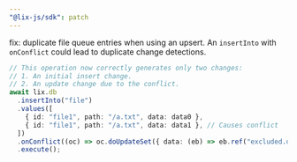 ```yaml
---
"@lix-js/sdk": patch
---
```


fix: duplicate file queue entries when using an upsert. An `insertInto` with `onConflict` could lead to duplicate change detections.

```typescript
// This operation now correctly generates only two changes:
// 1. An initial insert change.
// 2. An update change due to the conflict.
await lix.db
  .insertInto("file")
  .values([
    { id: "file1", path: "/a.txt", data: data0 },
    { id: "file1", path: "/a.txt", data: data1 }, // Causes conflict
  ])
  .onConflict((oc) => oc.doUpdateSet({ data: (eb) => eb.ref("excluded.data") }))
  .execute();
```
